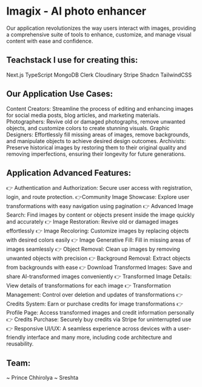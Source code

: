 # Imagix - AI photo enhancer
Our application revolutionizes the way users interact with images, providing a comprehensive suite of tools to enhance, customize, and manage visual content with ease and confidence.

## Teachstack I use for creating this:
Next.js
TypeScript
MongoDB
Clerk
Cloudinary
Stripe
Shadcn
TailwindCSS

## Our Application Use Cases:
Content Creators: Streamline the process of editing and enhancing images for social media posts, blog articles, and marketing materials.
Photographers: Revive old or damaged photographs, remove unwanted objects, and customize colors to create stunning visuals.
Graphic Designers: Effortlessly fill missing areas of images, remove backgrounds, and manipulate objects to achieve desired design outcomes.
Archivists: Preserve historical images by restoring them to their original quality and removing imperfections, ensuring their longevity for future generations.

## Application Advanced Features:
👉 Authentication and Authorization: Secure user access with registration, login, and route protection.
👉Community Image Showcase: Explore user transformations with easy navigation using pagination
👉 Advanced Image Search: Find images by content or objects present inside the image quickly and accurately
👉 Image Restoration: Revive old or damaged images effortlessly
👉 Image Recoloring: Customize images by replacing objects with desired colors easily
👉 Image Generative Fill: Fill in missing areas of images seamlessly
👉 Object Removal: Clean up images by removing unwanted objects with precision
👉 Background Removal: Extract objects from backgrounds with ease
👉 Download Transformed Images: Save and share AI-transformed images conveniently
👉 Transformed Image Details: View details of transformations for each image
👉 Transformation Management: Control over deletion and updates of transformations
👉 Credits System: Earn or purchase credits for image transformations
👉 Profile Page: Access transformed images and credit information personally
👉 Credits Purchase: Securely buy credits via Stripe for uninterrupted use
👉 Responsive UI/UX: A seamless experience across devices with a user-friendly interface
and many more, including code architecture and reusability.

## Team: 
~ Prince Chhirolya
~ Sreshta




